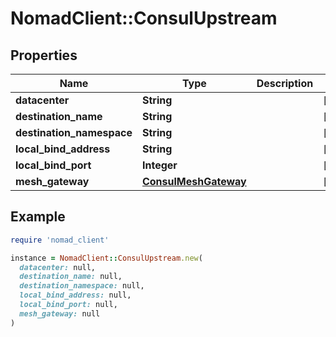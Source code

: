 # NomadClient::ConsulUpstream

## Properties

| Name | Type | Description | Notes |
| ---- | ---- | ----------- | ----- |
| **datacenter** | **String** |  | [optional] |
| **destination_name** | **String** |  | [optional] |
| **destination_namespace** | **String** |  | [optional] |
| **local_bind_address** | **String** |  | [optional] |
| **local_bind_port** | **Integer** |  | [optional] |
| **mesh_gateway** | [**ConsulMeshGateway**](ConsulMeshGateway.md) |  | [optional] |

## Example

```ruby
require 'nomad_client'

instance = NomadClient::ConsulUpstream.new(
  datacenter: null,
  destination_name: null,
  destination_namespace: null,
  local_bind_address: null,
  local_bind_port: null,
  mesh_gateway: null
)
```

